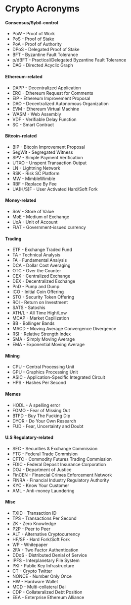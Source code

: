 # Crypto Acronyms

#### Consensus/Sybil-control

* PoW - Proof of Work
* PoS - Proof of Stake
* PoA - Proof of Authority
* DPoS - Delegated Proof of Stake
* BFT - Byzantine Fault Tolerance
* p/dBFT - Practical/Delegated Byzantine Fault Tolerance
* DAG - Directed Acyclic Graph

#### Ethereum-related

* DAPP - Decentralized Application
* ERC - Ethereum Request for Comments
* EIP - Ethereum Improvement Proposal
* DAO - Decentralized Autonomous Organization
* EVM - Ethereum Virtual Machine
* WASM - Web Assembly
* VDF - Verifiable Delay Function
* SC - Smart Contract

#### Bitcoin-related

* BIP - Bitcoin Improvement Proposal
* SegWit - Segregated Witness
* SPV - Simple Payment Verification
* UTXO - Unspent Transaction Output
* LN - Lightning Network
* RSK - Risk SC Platform
* MW - MimbleWimble
* RBF - Replace By Fee
* UA(H/S)F - User Activated Hard/Soft Fork

#### Money-related

* SoV - Store of Value
* MoE - Medium of Exchange
* UoA - Unit of Account
* FIAT - Government-issued currency

#### Trading

* ETF - Exchange Traded Fund
* TA - Technical Analysis
* FA - Fundamental Analysis
* DCA - Dollar Cost Averaging
* OTC - Over the Counter
* CEX - Centralized Exchange
* DEX - Decentralized Exchange
* PnD - Pump and Dump
* ICO - Initial Coin Offering
* STO - Security Token Offering
* ROI - Return on Investment
* SATS - Satoshis
* ATH/L - All Time High/Low
* MCAP - Market Capilization
* BB - Bollinger Bands
* MACD - Moving Average Convergence Divergence
* RSI - Relative Strength Index
* SMA - Simply Moving Average
* EMA - Exponential Moving Average

#### Mining

* CPU - Central Processing Unit
* GPU - Graphics Processing Unit
* ASIC - Application-Specific Integrated Circuit
* HPS - Hashes Per Second

#### Memes

* HODL - A spelling error
* FOMO - Fear of Missing Out
* BTFD - Buy The Fucking Dip
* DYOR - Do Your Own Research
* FUD - Fear, Uncertainty and Doubt

#### U.S Regulatory-related

* SEC - Securities & Exchange Commission
* FTC - Federal Trade Commision
* CFTC - Commodity Futures Trading Commission
* FDIC - Federal Deposit Insurance Corporation
* DOJ - Department of Justice
* FinCEN - Financial Crimes Enforcement Network
* FINRA - Financial Industry Regulatory Authority
* KYC - Know Your Customer
* AML - Anti-money Laundering

#### Misc

* TXID - Transaction ID
* TPS - Transactions Per Second
* ZK - Zero Knowledge
* P2P - Peer to Peer
* ALT - Alternative Cryptocurrency
* HF/SF - Hard Fork/Soft Fork
* WP - Whitepaper
* 2FA - Two Factor Authentication
* DDoS - Distributed Denial of Service
* IPFS - Interplanetary File System
* PKI - Public Key Infrastructure
* CT - Crypto Twitter
* NONCE - Number Only Once
* HW - Hardware Wallet
* MCD - Multi-collateral Dai
* CDP - Collateralized Debt Position
* EEA - Enterprise Ethereum Alliance
